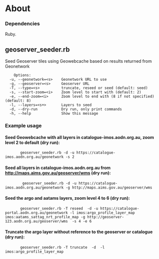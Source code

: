 # About

### Dependencies

Ruby.

## geoserver_seeder.rb

  Seed Geoserver tiles using Geowebcache based on results returned from Geonetwork

```
    Options:
  -u, --geonetwork=<s>    Geonetwork URL to use
  -g, --geoserver=<s>     Geoserver URL
  -T, --type=<s>          truncate, reseed or seed (default: seed)
  -s, --start-zoom=<i>    Zoom level to start with (default: 2)
  -e, --end-zoom=<i>      Zoom level to end with (8 if not specified) (default: 8)
  -l, --layers=<s+>       Layers to seed
  -d, --dry-run           Dry run, only print commands
  -h, --help              Show this message
  ```

### Example usage


#### Seed Geowebcache with all layers in catalogue-imos.aodn.org.au, zoom level 2 to default (dry run):
           geoserver_seeder.rb -d -u https://catalogue-imos.aodn.org.au/geonetwork -s 2 

####        Seed  all layers in catalogue-imos.aodn.org.au from http://maps.aims.gov.au/geoserver/wms (dry run):
            geoserver_seeder.rb -d -u https://catalogue-imos.aodn.org.au/geonetwork -g http://maps.aims.gov.au/geoserver/wms

####        Seed the argo and aatams layers, zoom level 4 to 6  (dry run):
           geoserver_seeder.rb -T reseed  -d -u https://catalogue-portal.aodn.org.au/geonetwork -l imos:argo_profile_layer_map imos:aatams_sattag_nrt_profile_map -g http://geoserver-123.aodn.org.au/geoserver/wms  -s 4 -e 6 

####       Truncate the argo layer without reference to the geoserver or catalogue (dry run):
           geoserver_seeder.rb -T truncate  -d  -l imos:argo_profile_layer_map 



